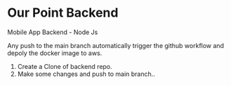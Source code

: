 # Our Point Backend

Mobile App Backend - Node Js

Any push to the main branch automatically trigger the github workflow and depoly the docker image to aws.

1. Create a Clone of backend repo.
2. Make some changes and push to main branch..
